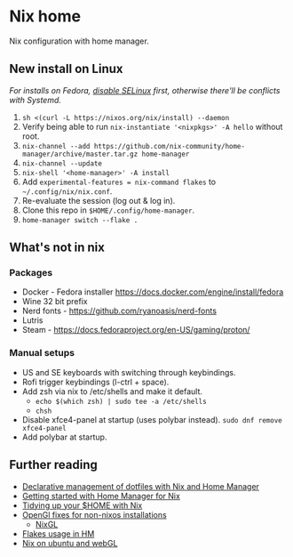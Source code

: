 # Nix home

Nix configuration with home manager.

## New install on Linux

_For installs on Fedora, [disable SELinux](https://docs.fedoraproject.org/en-US/quick-docs/selinux-changing-states-and-modes/#_disabling_selinux) first, otherwise there'll be conflicts with Systemd._

1. `sh <(curl -L https://nixos.org/nix/install) --daemon`
2. Verify being able to run `nix-instantiate '<nixpkgs>' -A hello` without root.
3. `nix-channel --add https://github.com/nix-community/home-manager/archive/master.tar.gz home-manager`
4. `nix-channel --update`
5. `nix-shell '<home-manager>' -A install`
6. Add `experimental-features = nix-command flakes` to `~/.config/nix/nix.conf`.
7. Re-evaluate the session (log out & log in).
8. Clone this repo in `$HOME/.config/home-manager`.
9. `home-manager switch --flake .`

## What's not in nix

### Packages

* Docker - Fedora installer https://docs.docker.com/engine/install/fedora
* Wine 32 bit prefix
* Nerd fonts - https://github.com/ryanoasis/nerd-fonts
* Lutris
* Steam - https://docs.fedoraproject.org/en-US/gaming/proton/

### Manual setups

* US and SE keyboards with switching through keybindings.
* Rofi trigger keybindings (l-ctrl + space).
* Add zsh via nix to /etc/shells and make it default.
    - `echo $(which zsh) | sudo tee -a /etc/shells`
    - `chsh`
* Disable xfce4-panel at startup (uses polybar instead). `sudo dnf remove xfce4-panel`
* Add polybar at startup.

## Further reading

* [Declarative management of dotfiles with Nix and Home Manager](https://www.bekk.christmas/post/2021/16/dotfiles-with-nix-and-home-manager)
* [Getting started with Home Manager for Nix](http://ghedam.at/24353/tutorial-getting-started-with-home-manager-for-nix)
* [Tidying up your $HOME with Nix](https://juliu.is/tidying-your-home-with-nix)
* [OpenGl fixes for non-nixos installations](https://pmiddend.github.io/posts/nixgl-on-ubuntu)
    * [NixGL](https://github.com/guibou/nixGL)
* [Flakes usage in HM](https://dee.underscore.world/blog/home-manager-flakes)
* [Nix on ubuntu and webGL](https://cosarara.me/blog/entry/18)
